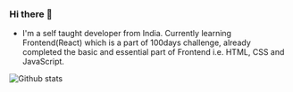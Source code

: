 ### Hi there 👋

- I'm a self taught developer from India. Currently learning Frontend(React) which is a part of 100days challenge, already completed the basic and essential part of Frontend i.e. HTML, CSS and JavaScript.  

![Github stats](https://github-readme-stats.vercel.app/api?username=Kaka5hi&theme=react&show_icons=true&count_private=true)

<!--
**Kaka5hi/Kaka5hi** is a ✨ _special_ ✨ repository because its `README.md` (this file) appears on your GitHub profile.

Here are some ideas to get you started:

- 🔭 I’m currently working on ...
- 🌱 I’m currently learning ...
- 👯 I’m looking to collaborate on ...
- 🤔 I’m looking for help with ...
- 💬 Ask me about ...
- 📫 How to reach me: ...
- 😄 Pronouns: ...
- ⚡ Fun fact: ...
-->
